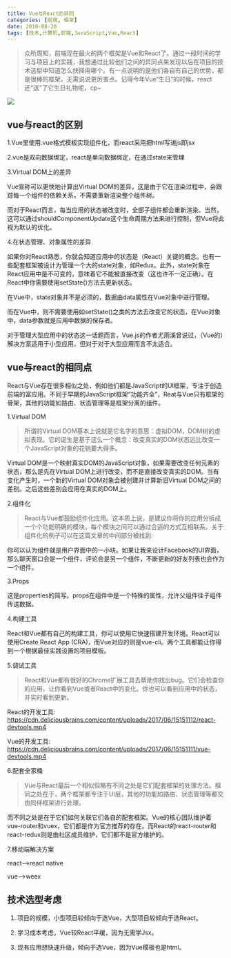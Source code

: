 ```yaml
---
title: Vue与React的异同
categories: [前端, 框架]
date: 2018-08-20
tags: [技术,计算机,前端,JavaScript,Vue,React]
---
```


>众所周知，前端现在最火的两个框架是Vue和React了。通过一段时间的学习与项目上的实践，我想通过比较他们之间的异同点来发现以后在项目的技术选型中知道怎么抉择用哪个。有一点说明的是他们各自有自己的优势，都是很棒的框架，无需说说更厉害点。记得今年Vue“生日”的时候，react还“送”了它生日礼物呢，cp~

<!--more-->

![](https://user-gold-cdn.xitu.io/2018/8/20/1655784b15cebc76?w=1080&h=1440&f=jpeg&s=97475)

## vue与react的区别

1.Vue里使用.vue格式模板实现组件化，而react采用把html写进js即jsx

2.vue是双向数据绑定，react是单向数据绑定，在通过state来管理

3.Virtual DOM上的差异

Vue宣称可以更快地计算出Virtual DOM的差异，这是由于它在渲染过程中，会跟踪每一个组件的依赖关系，不需要重新渲染整个组件树。

而对于React而言，每当应用的状态被改变时，全部子组件都会重新渲染。当然，这可以通过shouldComponentUpdate这个生命周期方法来进行控制，但Vue将此视为默认的优化。

4.在状态管理、对象属性的差异

如果你对React熟悉，你就会知道应用中的状态是（React）关键的概念。也有一些配套框架被设计为管理一个大的state对象，如Redux。此外，state对象在React应用中是不可变的，意味着它不能被直接改变（这也许不一定正确）。在React中你需要使用setState()方法去更新状态。

在Vue中，state对象并不是必须的，数据由data属性在Vue对象中进行管理。

而在Vue中，则不需要使用如setState()之类的方法去改变它的状态，在Vue对象中，data参数就是应用中数据的保存者。

对于管理大型应用中的状态这一话题而言，Vue.js的作者尤雨溪曾说过，（Vue的）解决方案适用于小型应用，但对于对于大型应用而言不太适合。

## vue与react的相同点

React与Vue存在很多相似之处，例如他们都是JavaScript的UI框架，专注于创造前端的富应用。不同于早期的JavaScript框架“功能齐全”，Reat与Vue只有框架的骨架，其他的功能如路由、状态管理等是框架分离的组件。

1.Virtual DOM

>所谓的Virtual DOM基本上说就是它名字的意思：虚拟DOM，DOM树的虚拟表现。它的诞生是基于这么一个概念：改变真实的DOM状态远比改变一个JavaScript对象的花销要大得多。

Virtual DOM是一个映射真实DOM的JavaScript对象，如果需要改变任何元素的状态，那么是先在Virtual DOM上进行改变，而不是直接改变真实的DOM。当有变化产生时，一个新的Virtual DOM对象会被创建并计算新旧Virtual DOM之间的差别。之后这些差别会应用在真实的DOM上。

2.组件化

>React与Vue都鼓励组件化应用。这本质上说，是建议你将你的应用分拆成一个个功能明确的模块，每个模块之间可以通过合适的方式互相联系。关于组件化的例子可以在这篇文章的中间部分被找到:

你可以认为组件就是用户界面中的一小块。如果让我来设计Facebook的UI界面，那么聊天窗口会是一个组件，评论会是另一个组件，不断更新的好友列表也会作为一个组件。

3.Props

这是properties的简写。props在组件中是一个特殊的属性，允许父组件往子组件传送数据。

4.构建工具

React和Vue都有自己的构建工具，你可以使用它快速搭建开发环境。React可以使用Create React App (CRA)，而Vue对应的则是vue-cli。两个工具都能让你得到一个根据最佳实践设置的项目模板。

5.调试工具

>React和Vue都有很好的Chrome扩展工具去帮助你找出bug。它们会检查你的应用，让你看到Vue或者React中的变化。你也可以看到应用中的状态，并实时看到更新。

React的开发工具: https://cdn.deliciousbrains.com/content/uploads/2017/06/15151112/react-devtools.mp4

Vue的开发工具: https://cdn.deliciousbrains.com/content/uploads/2017/06/15151111/vue-devtools.mp4

6.配套全家桶

>Vue与React最后一个相似但略有不同之处是它们配套框架的处理方法。相同之处在于，两个框架都专注于UI层，其他的功能如路由、状态管理等都交由同伴框架进行处理。

而不同之处是在于它们如何关联它们各自的配套框架。Vue的核心团队维护着vue-router和vuex，它们都是作为官方推荐的存在。而React的react-router和react-redux则是由社区成员维护，它们都不是官方维护的。

7.移动端解决方案

react——>react native

vue——>weex

## 技术选型考虑

1. 项目的规模，小型项目较倾向于选Vue，大型项目较倾向于选React。

2. 学习成本考虑，Vue较React平缓，因为无需学Jsx。

3. 现有应用想快速升级，倾向于选Vue，因为Vue模板也是html。